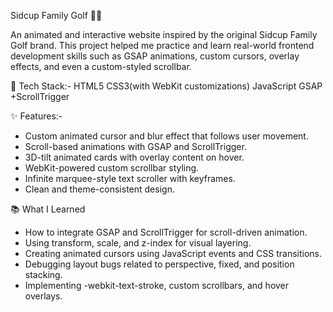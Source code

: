 Sidcup Family Golf 🌿🏏️

An animated and interactive website inspired by the original Sidcup Family Golf brand. This project helped me practice and learn real-world frontend development skills such as GSAP animations, custom cursors, overlay effects, and even a custom-styled scrollbar.

🔧 Tech Stack:-
     HTML5
     CSS3(with WebKit customizations)
     JavaScript 
     GSAP +ScrollTrigger

✨ Features:-

* Custom animated cursor and blur effect that follows user movement.
* Scroll-based animations with GSAP and ScrollTrigger.
* 3D-tilt animated cards with overlay content on hover.
* WebKit-powered custom scrollbar styling.
* Infinite marquee-style text scroller with keyframes.
* Clean and theme-consistent design.

📚 What I Learned
* How to integrate GSAP and ScrollTrigger for scroll-driven animation.
* Using transform, scale, and z-index for visual layering.
* Creating animated cursors using JavaScript events and CSS transitions.
* Debugging layout bugs related to perspective, fixed, and position stacking.
* Implementing -webkit-text-stroke, custom scrollbars, and hover overlays.
